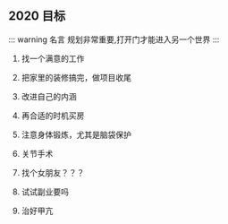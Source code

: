 ## 2020 目标

::: warning 名言
规划非常重要,打开门才能进入另一个世界
:::

1. 找一个满意的工作

2. 把家里的装修搞完，做项目收尾

3. 改进自己的内涵

4. 再合适的时机买房

5. 注意身体锻炼，尤其是脑袋保护

6. 关节手术

7. 找个女朋友？？？

8. 试试副业要吗

9. 治好甲亢